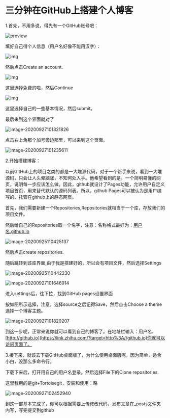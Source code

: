 

# 三分钟在GitHub上搭建个人博客

1.首先，不用多说，得先有一个GitHub账号吧：

![preview](https://pic1.zhimg.com/v2-be8a3a6ad036c32b51caa3d78af4f146_r.jpg)

填好自己得个人信息（用户名好像不能用汉字）：



![img](https://picb.zhimg.com/80/v2-37aac3db6e2094f0e2da6fb41196d6d6_720w.jpg)

然后点击Create an account.



![img](https://pic4.zhimg.com/80/v2-7872012db459db8c8bab2793f7f79101_720w.jpg)

这里选择免费的啦，然后Continue



![img](https://pic1.zhimg.com/80/v2-6b2a6d5aee07e8ab650c09e45c18d5d6_720w.jpg)

这里选择自己的一些基本情况，然后submit。

最后来到这个界面就对了

![image-20200927101321826](C:\Users\李光辉\AppData\Roaming\Typora\typora-user-images\image-20200927101321826.png)

点击右上角那个加号旁边那里，可以来到这个页面。

![image-20200927101235611](C:\Users\李光辉\AppData\Roaming\Typora\typora-user-images\image-20200927101235611.png)

2.开始搭建博客：

以前GitHub上的项目之类的都是一大堆源代码，对于一个新手来说，看到一大堆源码，只会让人头晕脑涨，不知何处入手。他希望看到的是，一个简明易懂的网页，说明每一步应该怎么做。因此，github就设计了Pages功能，允许用户自定义项目首页，用来替代默认的源码列表。所以，github Pages可以被认为是用户编写的、托管在github上的静态网页。





首先，我们需要新建一个Repositories,Repositories就相当于一个库，存放我们的项目文件。

然后给自己的Repositories取一个名字，注意：名称格式最好为：[用户名.github.io](https://link.zhihu.com/?target=http%3A//xn--eqr924avxo.github.io/)



![image-20200925110425137](C:\Users\李光辉\AppData\Roaming\Typora\typora-user-images\image-20200925110425137.png)

然后点击create repositories.

随后跳转到该库界面,由于我是搭建好的，所以会有项目文件，然后选择Settings



![image-20200925110442230](C:\Users\李光辉\AppData\Roaming\Typora\typora-user-images\image-20200925110442230.png)



![image-20200927101646914](C:\Users\李光辉\AppData\Roaming\Typora\typora-user-images\image-20200927101646914.png)

进入settings后，往下拉，找到GitHub pages设置界面

按如图所示选择，注意，选择source之后记得Save，然后点击Choose a theme选择一个博客主题。

![image-20200927101820207](C:\Users\李光辉\AppData\Roaming\Typora\typora-user-images\image-20200927101820207.png)

到这一步呢，正常来说你就可以看到自己的博客了。在地址栏输入：用户名.[http://github.io](https://link.zhihu.com/?target=http%3A//github.io)你就可以访问页面了。

3.接下来，就该去下载GitHub桌面版了，为什么使用桌面版呢，因为简单，适合小白，没那么多命令行。

下载下来后，打开用自己的用户名登录。然后选择File下的Clone repositories.

这里我用的是git+Tortoisegit，安装和使用：略



![image-20200927102452940](C:\Users\李光辉\AppData\Roaming\Typora\typora-user-images\image-20200927102452940.png)

到这一部基本完成了，你可以根据需要上传修改代码，发布文章在_posts文件夹内写，写完提交到github



